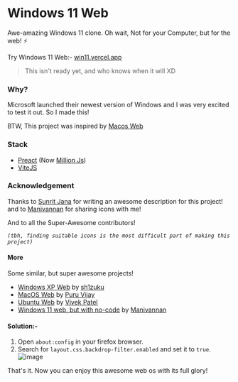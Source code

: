 # Windows 11 Web

Awe-amazing Windows 11 clone. Oh wait, Not for your Computer, but for the web! ⚡

Try Windows 11 Web:- [win11.vercel.app](https://win11.vercel.app/)

> This isn't ready yet, and who knows when it will XD

### Why?

Microsoft launched their newest version of Windows and I was very excited to test it out. So I made this!

BTW, This project was inspired by [Macos Web](https://github.com/PuruVJ/macos-web)

### Stack

- [Preact](https://preactjs.com/) (Now [Million Js](https://million.dev/))
- [ViteJS](http://vitejs.dev/)

### Acknowledgement

Thanks to [Sunrit Jana](https://twitter.com/JanaSunrise) for writing an awesome description for this project! and to [Manivannan](https://twitter.com/BeingMani97) for sharing icons with me!

And to all the Super-Awesome contributors!

_`(tbh, finding suitable icons is the most difficult part of making this project)`_

#### More

Some similar, but super awesome projects!

- [Windows XP Web](https://winxp.vercel.app/) by [sh1zuku](https://github.com/ShizukuIchi/winXP)
- [MacOS Web](https://macos.now.sh/) by [Puru Vijay](https://github.com/PuruVJ/macos-web)
- [Ubuntu Web](https://vivek9patel.github.io/) by [Vivek Patel](https://github.com/vivek9patel/vivek9patel.github.io)
- [Windows 11 web, but with no-code](https://windows11.webflow.io/) by [Manivannan](https://twitter.com/BeingMani97)

#### Solution:-

1. Open `about:config` in your firefox browser.
2. Search for `layout.css.backdrop-filter.enabled` and set it to `true`.
   <img src="https://i.ibb.co/RbmX1NN/image.png" alt="image" border="0">

That's it. Now you can enjoy this awesome web os with its full glory!
